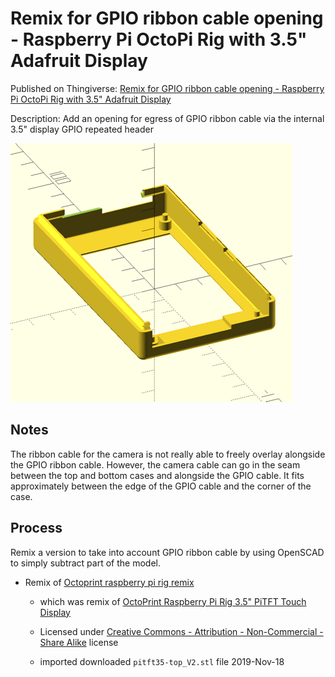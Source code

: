 Remix for GPIO ribbon cable opening - Raspberry Pi OctoPi Rig with 3.5" Adafruit Display
========================================================================================

Published on Thingiverse: [Remix for GPIO ribbon cable opening - Raspberry Pi OctoPi Rig with 3.5" Adafruit Display](https://www.thingiverse.com/thing:3985915)

Description: Add an opening for egress of GPIO ribbon cable via the internal 3.5" display GPIO repeated header

![slot version](img/slot_object_render.png)

Notes
-----

The ribbon cable for the camera is not really able to freely overlay alongside the GPIO ribbon cable. However, the camera cable can go in the seam between the top and bottom cases and alongside the GPIO cable. It fits approximately between the edge of the GPIO cable and the corner of the case.

Process
-------

Remix a version to take into account GPIO ribbon cable by using OpenSCAD to simply subtract part of the model.

-	Remix of [Octoprint raspberry pi rig remix](https://www.thingiverse.com/thing:2160917)

	-	which was remix of [OctoPrint Raspberry Pi Rig 3.5" PiTFT Touch Display](https://www.thingiverse.com/thing:1601055)

	-	Licensed under [Creative Commons - Attribution - Non-Commercial - Share Alike](https://creativecommons.org/licenses/by-nc-sa/3.0/) license

	-	imported downloaded `pitft35-top_V2.stl` file 2019-Nov-18
